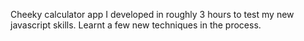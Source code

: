 Cheeky calculator app I developed in roughly 3 hours to test my new javascript skills. Learnt a few new techniques in the process.
